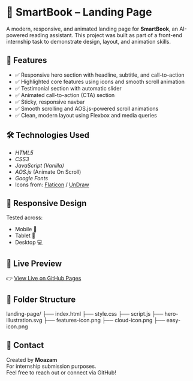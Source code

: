 # 🚀 SmartBook – Landing Page

A modern, responsive, and animated landing page for **SmartBook**, an AI-powered reading assistant. This project was built as part of a front-end internship task to demonstrate design, layout, and animation skills.
## 📌 Features
- ✅ Responsive hero section with headline, subtitle, and call-to-action
- ✅ Highlighted core features using icons and smooth scroll animation
- ✅ Testimonial section with automatic slider
- ✅ Animated call-to-action (CTA) section
- ✅ Sticky, responsive navbar
- ✅ Smooth scrolling and AOS.js-powered scroll animations
- ✅ Clean, modern layout using Flexbox and media queries
## 🛠 Technologies Used

- *HTML5*
- *CSS3*
- *JavaScript (Vanilla)*
- *AOS.js* (Animate On Scroll)
- *Google Fonts*
- Icons from: [Flaticon](https://www.flaticon.com/) / [UnDraw](https://undraw.co/)
## 📱 Responsive Design
Tested across:
- Mobile 📱
- Tablet 📲
- Desktop 💻
## 🔗 Live Preview
👉 [View Live on GitHub Pages](https://moazam814.github.io/landing-page/)
## 📁 Folder Structure
landing-page/
├── index.html
├── style.css
├── script.js
├── hero-illustration.svg
├── features-icon.png
├── cloud-icon.png
├── easy-icon.png
## 📧 Contact
Created by **Moazam**  
For internship submission purposes.  
Feel free to reach out or connect via GitHub!
